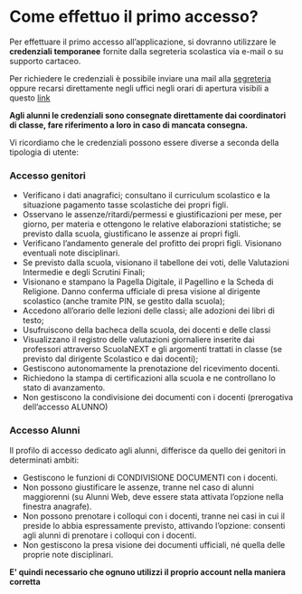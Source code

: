 ﻿---
sidebar_label: 'Argo didup'
sidebar_position: 2
---
# Come effettuo il primo accesso?

Per effettuare il primo accesso all’applicazione, si dovranno utilizzare le **credenziali temporanee** fornite dalla segreteria scolastica via e-mail o su supporto cartaceo.

Per richiedere le credenziali è possibile inviare una mail alla [segreteria](mailto:%20liic81000c@istruzione.it) oppure recarsi direttamente negli uffici negli orari di apertura visibili a questo [link](https://istituto-marconi.edu.it/struttura/segreteria/) 

**Agli alunni le credenziali sono consegnate direttamente dai coordinatori di classe, fare riferimento a loro in caso di mancata consegna.**

Vi ricordiamo che le credenziali possono essere diverse a seconda della tipologia di utente:

### Accesso genitori

-   Verificano i dati anagrafici; consultano il curriculum scolastico e la situazione pagamento tasse scolastiche dei propri figli.
-   Osservano le assenze/ritardi/permessi e giustificazioni per mese, per giorno, per materia e ottengono le relative elaborazioni statistiche; se previsto dalla scuola, giustificano le assenze ai propri figli.
-   Verificano l’andamento generale del profitto dei propri figli. Visionano eventuali note disciplinari.
-   Se previsto dalla scuola, visionano il tabellone dei voti, delle Valutazioni Intermedie e degli Scrutini Finali;
-   Visionano e stampano la Pagella Digitale, il Pagellino e la Scheda di Religione. Danno conferma ufficiale di presa visione al dirigente scolastico (anche tramite PIN, se gestito dalla scuola);
-   Accedono all’orario delle lezioni delle classi; alle adozioni dei libri di testo;
-   Usufruiscono della bacheca della scuola, dei docenti e delle classi
-   Visualizzano il registro delle valutazioni giornaliere inserite dai professori attraverso ScuolaNEXT e gli argomenti trattati in classe (se previsto dal dirigente Scolastico e dai docenti);
-   Gestiscono autonomamente la prenotazione del ricevimento docenti.
-   Richiedono la stampa di certificazioni alla scuola e ne controllano lo stato di avanzamento.
-   Non gestiscono la condivisione dei documenti con i docenti (prerogativa dell’accesso ALUNNO)

### Accesso Alunni

Il profilo di accesso dedicato agli alunni, differisce da quello dei genitori in determinati ambiti:

-   Gestiscono le funzioni di CONDIVISIONE DOCUMENTI con i docenti.
-   Non possono giustificare le assenze, tranne nel caso di alunni maggiorenni (su Alunni Web, deve essere stata attivata l’opzione nella finestra anagrafe).
-   Non possono prenotare i colloqui con i docenti, tranne nei casi in cui il preside lo abbia espressamente previsto, attivando l’opzione: consenti agli alunni di prenotare i colloqui con i docenti.
-   Non gestiscono la presa visione dei documenti ufficiali, né quella delle proprie note disciplinari.

**E' quindi necessario che ognuno utilizzi il proprio account nella maniera corretta**
